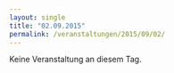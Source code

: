```yaml
---
layout: single
title: "02.09.2015"
permalink: /veranstaltungen/2015/09/02/
---
```


Keine Veranstaltung an diesem Tag.
